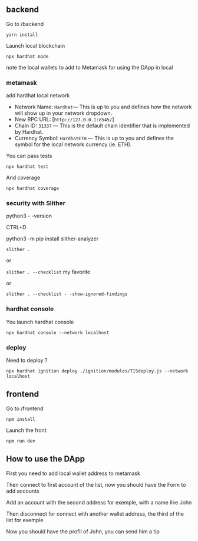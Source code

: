 ## backend

Go to /backend

`yarn install`

Launch local blockchain

`npx hardhat node`

note the local wallets to add to Metamask for using the DApp in local

### metamask

add hardhat local network

- Network Name: `Hardhat`— This is up to you and defines how the network will show up in your network dropdown.
- New RPC URL: [`http://127.0.0.1:8545/`]
- Chain ID: `31337` — This is the default chain identifier that is implemented by Hardhat.
- Currency Symbol: `HardhatETH` — This is up to you and defines the symbol for the local network currency (ie. ETH).

You can pass tests

`npx hardhat test`

And coverage

`npx hardhat coverage`

### security with Slither

python3 - -version

CTRL+D

python3 -m pip install slither-analyzer

`slither .`

or

`slither . --checklist` my favorite

or

`slither . --checklist - -show-ignored-findings`

### hardhat console

You launch hardhat console

`npx hardhat console --network localhost`

### deploy

Need to deploy ?

`npx hardhat ignition deploy ./ignition/modules/TISdeploy.js --network localhost`

## frontend

Go to /frontend

`npm install`

Launch the front

`npm run dev`

## How to use the DApp

First you need to add local wallet address to metamask

Then connect to first account of the list, now you should have the Form to add accounts

Add an account with the second address for exemple, with a name like John

Then disconnect for connect with another wallet address, the third of the list for exemple

Now you should have the profil of John, you can send him a tip
